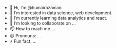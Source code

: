 - 👋 Hi, I’m @humairazaman
- 👀 I’m interested in data science, web development.
- 🌱 I’m currently learning data analytics and react.
- 💞️ I’m looking to collaborate on ...
- 📫 How to reach me ...
- 😄 Pronouns: ...
- ⚡ Fun fact: ...

<!---
humairazaman/humairazaman is a ✨ special ✨ repository because its `README.md` (this file) appears on your GitHub profile.
You can click the Preview link to take a look at your changes.
--->
